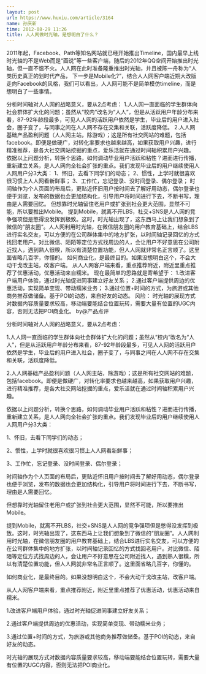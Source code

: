 ```yaml
---
layout: post
url: https://www.huxiu.com/article/3164
name: 孙庆新
time: 2012-08-29 11:26
title: 人人网做时光轴，是想明白了什么？
---
```

2011年起，Facebook、Path等知名网站就已经开始推出Timeline，国内最早上线时光轴的不是Web而是“画说”等一些客户端，随后的2012年QQ空间开始推出时光轴，但一直不愠不火。人人网在此时准备隆重推出时光轴，并且被陈一舟称为“人类历史真正的划时代产品， 下一步是Mobile化?”，结合人人网客户端近期大改版走向Facebook的风格，我们可以看出，人人网可能不是简单模仿timeline，而是想明白了一些事情。

分析时间轴对人人网的战略意义，要从2点考虑： 1.人人网一直面临的学生群体向社会群体扩大化的问题；虽然从“校内”改名为“人人”，但是从活跃用户年龄分布来看，87-92年龄段最多，可见人人网的活跃用户依然是学生，毕业后的用户进入社会，圈子变了，与同事之间在人人网不存在交集和关联，活跃度降低。 2.人人网基础产品盈利问题（人人网主站，除游戏）；这是所有社交网站的难题，包括facebook。即便是做硬广，对转化率要求也越来越高，如果获取用户兴趣，进行精准推荐，是各大社交网站挖掘的重点，爱乐活就在通过时间轴积累用户兴趣。 依据以上问题分析，转换个思路，如何调动毕业用户活跃和粘性？进而进行传播，重新建立关系，是人人网向全社会扩张的重点。我们发现毕业后的用户继续使用人人网用户分3大类： 1、怀旧，去看下同学们的动态； 2、惯性，上学时就很喜欢很习惯上人人网看新鲜事； 3、工作忙，忘记登录、没时间登录、偶尔登录； 时间轴作为个人页面的布局后，更贴近怀旧用户按时间去了解好用动态，偶尔登录也便于浏览，发布的数据也会更加结构化，引导用户将时间进行下去，不断书写，理由是人需要回忆。 但想靠时光轴留住老用户或扩张到社会更大范围，显然不可能，所以要推出Mobile。 提到Mobile，就离不开LBS，社交+SNS是人人网的竞争强项但是憋得没发挥到极致。这时，时光轴出现了，这东西马上让我们想象到了微信的“朋友圈”。人人网利用时光轴，在微信朋友圈的用户教育基础上，结合LBS进行实名交友，可以方便的在公司群体集中的地方扩张，以时间轴记录回忆的方式找回老用户。对比微信、陌陌等定位方式找周边的人，会让用户不好意思在公司附近找人，遇到熟人很糗，所以有清楚位置功能，但人人网就非常名正言顺了。这里面省略几百字，你懂的。 如何商业化，是最终目的。如果没想明白这个，不会大动干戈改主站，改客户端。 从人人网客户端来看，重点推荐附近，附近里重点推荐了优惠活动，优惠活动来自糯米。 现在最简单的思路就是寄希望于： 1.改进客户端用户体验，通过时光轴促进同事建立好友关系； 2.通过客户端提供周边的优惠活动，实现简单变现、带动糯米业务； 3.通过位置+时间的方式，为旅游或其他商务推荐做储备。基于POI的动态，来自好友的动态。 风险： 时光轴的展现方式对数据内容质量要求较高，移动端要能结合位置玩转，需要大量有位置的UGC内容，否则无法把POI商业化。 by@产品点评

分析时间轴对人人网的战略意义，要从2点考虑：

1.人人网一直面临的学生群体向社会群体扩大化的问题；虽然从“校内”改名为“人人”，但是从活跃用户年龄分布来看，87-92年龄段最多，可见人人网的活跃用户依然是学生，毕业后的用户进入社会，圈子变了，与同事之间在人人网不存在交集和关联，活跃度降低。

2.人人网基础产品盈利问题（人人网主站，除游戏）；这是所有社交网站的难题，包括facebook。即便是做硬广，对转化率要求也越来越高，如果获取用户兴趣，进行精准推荐，是各大社交网站挖掘的重点，爱乐活就在通过时间轴积累用户兴趣。

依据以上问题分析，转换个思路，如何调动毕业用户活跃和粘性？进而进行传播，重新建立关系，是人人网向全社会扩张的重点。我们发现毕业后的用户继续使用人人网用户分3大类：

1、怀旧，去看下同学们的动态；

2、惯性，上学时就很喜欢很习惯上人人网看新鲜事；

3、工作忙，忘记登录、没时间登录、偶尔登录；

时间轴作为个人页面的布局后，更贴近怀旧用户按时间去了解好用动态，偶尔登录也便于浏览，发布的数据也会更加结构化，引导用户将时间进行下去，不断书写，理由是人需要回忆。

但想靠时光轴留住老用户或扩张到社会更大范围，显然不可能，所以要推出Mobile。

提到Mobile，就离不开LBS，社交+SNS是人人网的竞争强项但是憋得没发挥到极致。这时，时光轴出现了，这东西马上让我们想象到了微信的“朋友圈”。人人网利用时光轴，在微信朋友圈的用户教育基础上，结合LBS进行实名交友，可以方便的在公司群体集中的地方扩张，以时间轴记录回忆的方式找回老用户。对比微信、陌陌等定位方式找周边的人，会让用户不好意思在公司附近找人，遇到熟人很糗，所以有清楚位置功能，但人人网就非常名正言顺了。这里面省略几百字，你懂的。

如何商业化，是最终目的。如果没想明白这个，不会大动干戈改主站，改客户端。

从人人网客户端来看，重点推荐附近，附近里重点推荐了优惠活动，优惠活动来自糯米。

1.改进客户端用户体验，通过时光轴促进同事建立好友关系；

2.通过客户端提供周边的优惠活动，实现简单变现、带动糯米业务；

3.通过位置+时间的方式，为旅游或其他商务推荐做储备。基于POI的动态，来自好友的动态。

时光轴的展现方式对数据内容质量要求较高，移动端要能结合位置玩转，需要大量有位置的UGC内容，否则无法把POI商业化。


